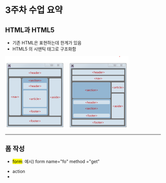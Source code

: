 # 3주차 수업 요약

##  HTML과 HTML5
  - 기존 HTML은 표현하는데 한계가 있음
  - HTML5 의 시맨틱 태그로 구조화함
<img src = "시맨틱태그.png" width="400px">

---

##  폼 작성
  - <mark>form</mark>: 예시) form name="fo" method ="get"
  <ul>
    <li> action</li>
    <li></li>
  </ul>


